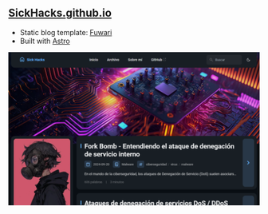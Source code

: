 
## [SickHacks.github.io](https://sickhacks.github.io)

- Static blog template: [Fuwari](https://github.com/saicaca/fuwari)
- Built with [Astro](https://astro.build)

![Preview Image](src/content/posts/img/preview.png)


